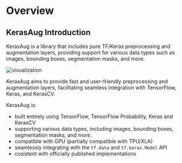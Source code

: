 # Overview

## KerasAug Introduction

KerasAug is a library that includes pure TF/Keras preprocessing and augmentation layers, providing support for various data types such as images, bounding boxes, segmentation masks, and more.

![visualization](https://github-production-user-asset-6210df.s3.amazonaws.com/20734616/237352313-5936db1f-2d5e-4788-b511-ade40b8e0a42.jpg?X-Amz-Algorithm=AWS4-HMAC-SHA256&X-Amz-Credential=AKIAIWNJYAX4CSVEH53A%2F20230510%2Fus-east-1%2Fs3%2Faws4_request&X-Amz-Date=20230510T095431Z&X-Amz-Expires=300&X-Amz-Signature=3f9d4a026c6bbdb2f9d0436e0750b79ab22fe69bf514ff09cca772c518590d4b&X-Amz-SignedHeaders=host&actor_id=20734616&key_id=0&repo_id=625979318)

KerasAug aims to provide fast and user-friendly preprocessing and augmentation layers, facilitating seamless integration with TensorFlow, Keras, and KerasCV.

KerasAug is:

- built entirely using TensorFlow, TensorFlow Probability, Keras and KerasCV
- supporting various data types, including images, bounding boxes, segmentation masks, and more.
- compatible with GPU (partially compatible with TPU/XLA)
- seamlessly integrating with the `tf.data` and `tf.keras.Model` API
- cosistent with officially published implementations

